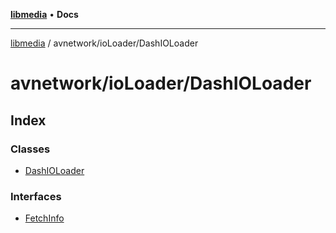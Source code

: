 [**libmedia**](../../../README.md) • **Docs**

***

[libmedia](../../../README.md) / avnetwork/ioLoader/DashIOLoader

# avnetwork/ioLoader/DashIOLoader

## Index

### Classes

- [DashIOLoader](classes/DashIOLoader.md)

### Interfaces

- [FetchInfo](interfaces/FetchInfo.md)
